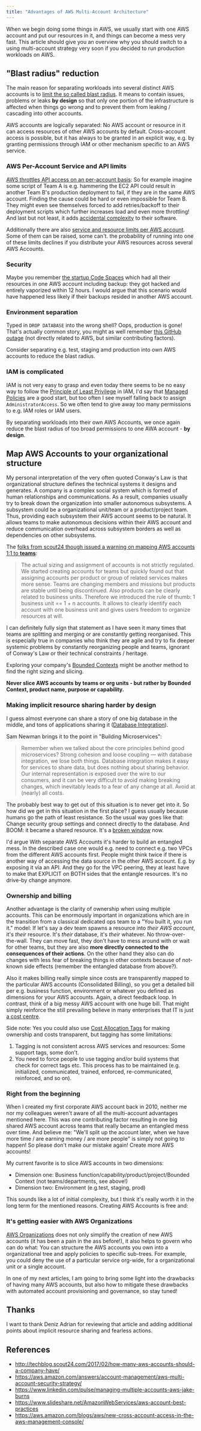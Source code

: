 ```yaml
---
title: "Advantages of AWS Multi-Account Architecture"
---
```


When we begin doing some things in AWS, we usually start with one AWS account and put our resources in it, and things can become a mess very fast. This article should give you an overview why you should switch to a using multi-account strategy very soon if you decided to run production workloads on AWS.

## "Blast radius" reduction

The main reason for separating workloads into several distinct AWS accounts is to [limit the so called blast radius](https://www.slideshare.net/AmazonWebServices/aws-reinvent-2016-reduce-your-blast-radius-by-using-multiple-aws-accounts-per-region-and-service-sec304). It means to contain issues, problems or leaks **by design** so that only one portion of the infrastructure is affected when things go wrong and to prevent them from leaking / cascading into other accounts.

AWS accounts are logically separated: No AWS account or resource in it can access resources of other AWS accounts by default. Cross-account access is possible, but it has always to be granted in an explicit way, e.g. by granting permissions through IAM or other mechanism specific to an AWS service. 

### AWS Per-Account Service and API limits

[AWS throttles API access on an per-account basis](http://docs.aws.amazon.com/AWSEC2/latest/APIReference/query-api-troubleshooting.html#api-request-rate): So for example imagine some script of Team A is e.g. hammering the EC2 API could result in another Team B's production deployment to fail, if they are in the same AWS account. Finding the cause could be hard or even impossible for Team B. They might even see themselves forced to add retries/backoff to their deployment scripts which further increases load and even more throttling! And last but not least, it adds [accidental complexity](http://codebetter.com/markneedham/2010/03/18/essential-and-accidental-complexity/) to their software.

Additionally there are also [service and resource limits per AWS account](http://docs.aws.amazon.com/general/latest/gr/aws_service_limits.html). Some of them can be raised, some can't. the probability of running into one of these limits declines if you distribute your AWS resources  across several AWS Accounts.
### Security

Maybe you remember [the startup Code Spaces](https://threatpost.com/hacker-puts-hosting-service-code-spaces-out-of-business/106761/) which had all their resources in one AWS account including backup: they got hacked and entirely vaporized within 12 hours.
I would argue that this scenario would have happened less likely if their backups resided in another AWS account.

### Environment separation 

Typed in `DROP DATABASE` into the wrong shell? Oops, production is gone! That's actually common story, you might as well remember [this GitHub outage](https://github.com/blog/744-today-s-outage) (not directly related to AWS, but similar contributing factors).

Consider separating e.g. test, staging amd production into own AWS accounts to reduce the blast radius.

### IAM is complicated

IAM is not very easy to grasp and even today there seems to be no easy way to follow the [Principle of Least Privilege](https://en.wikipedia.org/wiki/Principle_of_least_privilege) in IAM, I'd say that [Managed Policies](http://docs.aws.amazon.com/IAM/latest/UserGuide/access_policies_managed-vs-inline.html) are a good start, but too often I see myself falling back to assign `AdministratorAccess`. So we often tend to give away too many permissions to e.g. IAM roles or IAM users.

By separating workloads into their own AWS Accounts, we once again reduce the blast radius of too broad permissions to one AWA account - **by design**.

## Map AWS Accounts to your organizational structure

My personal interpretation of the very often quoted Conway's Law is that organizational structure defines the technical systems it designs and generates. A company is a complex social system which is formed of human relationships and communications. As a result, companies usually try to break down the organization into smaller autonomous subsystems. A subsystem could be a organizational unit/team or a product/project team. Thus, providing each subsystem their AWS account seems to be natural. It allows teams to make autonomous decisions within their AWS account and reduce communication overhead across subsystem borders as well as dependencies on other subsystems. 

The [folks from scout24 though issued a warning on mapping AWS accounts 1:1 to **teams**](http://techblog.scout24.com/2017/02/how-many-aws-accounts-should-a-company-have/):

> The actual sizing and assignment of accounts is not strictly regulated. We started creating accounts for teams but quickly found out that assigning accounts per product or group of related services makes more sense. Teams are changing members and missions but products are stable until being discontinued. Also products can be clearly related to business units. Therefore we introduced the rule of thumb: 1 business unit == 1 + n accounts. It allows to clearly identify each account with one business unit and gives users freedom to organize resources at will.

I can definitely fully sign that statement as I have seen it many times that teams are splitting and merging or are constantly getting reorganised. This is especially true in companies who think they are agile and try to fix deeper systemic problems by constantly reorganizing people and teams, ignorant of Conway's Law or their technical constraints / heritage. 

Exploring your company's [Bounded Contexts](https://martinfowler.com/bliki/BoundedContext.html) might be another method to find the right sizing and slicing.

**Never slice AWS accounts by teams or org units - but rather by Bounded Context, product name, purpose or capability.**

### Making implicit resource sharing harder by design

I guess almost everyone can share a story of one big database in the middle, and tons of applications sharing it ([Database Integration](https://martinfowler.com/bliki/IntegrationDatabase.html)).

Sam Newman brings it to the point in "Building Microservices":

> Remember when we talked about the core principles behind good microservices? Strong cohesion and loose coupling — with database integration, we lose both things. Database integration makes it easy for services to share data, but does nothing about sharing behavior. Our internal representation is exposed over the wire to our consumers, and it can be very difficult to avoid making breaking changes, which inevitably leads to a fear of any change at all. Avoid at (nearly) all costs.

The probably best way to get out of this situation is to never get into it. So how did we get in this situation in the first place? I guess usually because humans go the path of least resistance. So the usual way goes like that: Change security group settings and connect directly to the database. And BOOM: it became a shared resource. It's a [broken window](https://pragprog.com/the-pragmatic-programmer/extracts/software-entropy) now. 

I'd argue With separate AWS Accounts it's harder to build an entangled mess. In the described case one would e.g. need to connect e.g. two VPCs from the different AWS accounts first. People might think twice if there is another way of accessing the data source in the other AWS account. E.g. by exposing it via an API. And they go for the VPC peering, they at least have to make that EXPLICIT on BOTH sides that the entangle resources. It's no drive-by change anymore.

### Ownership and billing

Another advantage is the clarity of ownership when using multiple accounts. This can be enormously important in organizations which are in the transition from a classical dedicated ops team to a "You built it, you run it." model: If let's say a dev team spawns a resource into *their AWS account*, it's *their* resource. It's *their* database, it's *their*  whatever. No throw-over-the-wall. They can move fast, they don't have to mess around with or wait for other teams, but they are also **more directly connected to the consequences of their actions**. On the other hand they also can do changes with less fear of breaking things in other contexts because of not-known side effects (remember the entangled database from above?).

Also it makes billing really simple since costs are transparently mapped to the particular AWS accounts (Consolidated Billing), so you get a detailed bill per e.g. business function, environment or whatever you defined as dimensions for your AWS accounts. Again, a direct feedback loop. In contrast, think of a big messy AWS account with one huge bill. That might simply reinforce the still prevailing believe in many enterprises that IT is just [a cost centre](https://en.wikipedia.org/wiki/Cost_centre_(business)).

Side note: Yes you could also use [Cost Allocation Tags](http://docs.aws.amazon.com/awsaccountbilling/latest/aboutv2/cost-alloc-tags.html) for making ownership and costs transparent, but tagging has some limitations:

 1. Tagging is not consistent across AWS services and resources: Some support tags, some don't. 
 2. You need to force people to use tagging and/or build systems that check for correct tags etc. This process has to be maintained (e.g. initialized, communicated, trained, enforced, re-communicated, reinforced, and so on).

### Right from the beginning

When I created my first corporate AWS account back in 2010, neither me nor my colleagues weren't aware of all the multi-account advantages mentioned here. This was one contributing factor resulting in one big shared AWS account across teams that really became an entangled mess over time. And believe me: "We'll split up the account later, when we have more time / are earning money / are more people" is simply not going to happen! So please don't make our mistake again! Create more AWS accounts!

My current favorite is to slice AWS accounts in two dimensions:

 - Dimension one: Business function/capability/product/project/Bounded Context (not teams/departments, see above!)
 - Dimension two: Environment (e.g.test, staging, prod)
 
This sounds like a lot of initial complexity, but I think it's really worth it in the long term for the mentioned reasons. Creating AWS Accounts is free and:

### It's getting easier with AWS Organizations

[AWS Organizations](https://aws.amazon.com/organizations/) does not only simplify the creation of new AWS accounts (it has been a pain in the ass before!), it also helps to govern who can do what: You can structure the AWS accounts you own into a organizational tree and apply policies to specific sub-trees. For example, you could deny the use of a particular service org-wide, for a organizational unit or a single account.

In one of my next articles, I am going to bring some light into the drawbacks of having many AWS accounts, but also how to mitigate these drawbacks with automated account provisioning and governance, so stay tuned!

## Thanks

I want to thank Deniz Adrian for reviewing that article and adding additional points about implicit resource sharing and fearless actions.

## References

- http://techblog.scout24.com/2017/02/how-many-aws-accounts-should-a-company-have/
- https://aws.amazon.com/answers/account-management/aws-multi-account-security-strategy/
- https://www.linkedin.com/pulse/managing-multiple-accounts-aws-jake-burns
- https://www.slideshare.net/AmazonWebServices/aws-account-best-practices
- https://aws.amazon.com/blogs/aws/new-cross-account-access-in-the-aws-management-console/
